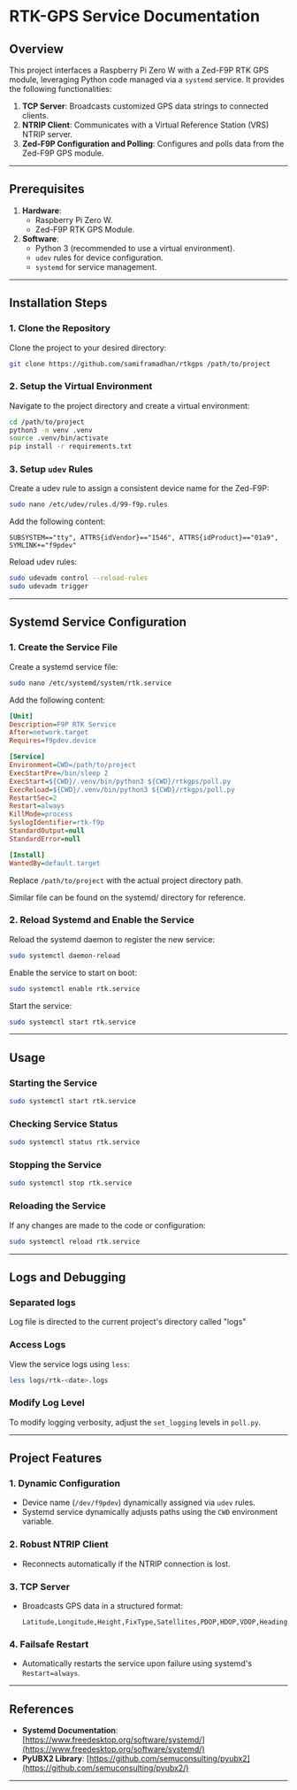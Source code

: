 # **RTK-GPS Service Documentation**

## **Overview**
This project interfaces a Raspberry Pi Zero W with a Zed-F9P RTK GPS module, leveraging Python code managed via a `systemd` service. It provides the following functionalities:
1. **TCP Server**: Broadcasts customized GPS data strings to connected clients.
2. **NTRIP Client**: Communicates with a Virtual Reference Station (VRS) NTRIP server.
3. **Zed-F9P Configuration and Polling**: Configures and polls data from the Zed-F9P GPS module.

---

## **Prerequisites**
1. **Hardware**:
   - Raspberry Pi Zero W.
   - Zed-F9P RTK GPS Module.
2. **Software**:
   - Python 3 (recommended to use a virtual environment).
   - `udev` rules for device configuration.
   - `systemd` for service management.

---

## **Installation Steps**
### 1. **Clone the Repository**
Clone the project to your desired directory:
```bash
git clone https://github.com/samiframadhan/rtkgps /path/to/project
```

### 2. **Setup the Virtual Environment**
Navigate to the project directory and create a virtual environment:
```bash
cd /path/to/project
python3 -m venv .venv
source .venv/bin/activate
pip install -r requirements.txt
```

### 3. **Setup `udev` Rules**
Create a udev rule to assign a consistent device name for the Zed-F9P:
```bash
sudo nano /etc/udev/rules.d/99-f9p.rules
```
Add the following content:
```
SUBSYSTEM=="tty", ATTRS{idVendor}=="1546", ATTRS{idProduct}=="01a9", SYMLINK+="f9pdev"
```
Reload udev rules:
```bash
sudo udevadm control --reload-rules
sudo udevadm trigger
```

---

## **Systemd Service Configuration**

### 1. **Create the Service File**
Create a systemd service file:
```bash
sudo nano /etc/systemd/system/rtk.service
```

Add the following content:
```ini
[Unit]
Description=F9P RTK Service
After=network.target
Requires=f9pdev.device

[Service]
Environment=CWD=/path/to/project
ExecStartPre=/bin/sleep 2
ExecStart=${CWD}/.venv/bin/python3 ${CWD}/rtkgps/poll.py
ExecReload=${CWD}/.venv/bin/python3 ${CWD}/rtkgps/poll.py
RestartSec=2
Restart=always
KillMode=process
SyslogIdentifier=rtk-f9p
StandardOutput=null
StandardError=null

[Install]
WantedBy=default.target
```

Replace `/path/to/project` with the actual project directory path.

Similar file can be found on the systemd/ directory for reference.

### 2. **Reload Systemd and Enable the Service**
Reload the systemd daemon to register the new service:
```bash
sudo systemctl daemon-reload
```
Enable the service to start on boot:
```bash
sudo systemctl enable rtk.service
```

Start the service:
```bash
sudo systemctl start rtk.service
```

---

## **Usage**

### **Starting the Service**
```bash
sudo systemctl start rtk.service
```

### **Checking Service Status**
```bash
sudo systemctl status rtk.service
```

### **Stopping the Service**
```bash
sudo systemctl stop rtk.service
```

### **Reloading the Service**
If any changes are made to the code or configuration:
```bash
sudo systemctl reload rtk.service
```

---

## **Logs and Debugging**
### Separated logs
Log file is directed to the current project's directory called "logs"

### Access Logs
View the service logs using `less`:
```bash
less logs/rtk-<date>.logs
```

### Modify Log Level
To modify logging verbosity, adjust the `set_logging` levels in `poll.py`.

---

## **Project Features**

### 1. **Dynamic Configuration**
- Device name (`/dev/f9pdev`) dynamically assigned via `udev` rules.
- Systemd service dynamically adjusts paths using the `CWD` environment variable.

### 2. **Robust NTRIP Client**
- Reconnects automatically if the NTRIP connection is lost.

### 3. **TCP Server**
- Broadcasts GPS data in a structured format:
  ```
  Latitude,Longitude,Height,FixType,Satellites,PDOP,HDOP,VDOP,Heading,Speed,NTRIPStatus
  ```

### 4. **Failsafe Restart**
- Automatically restarts the service upon failure using systemd's `Restart=always`.

---

## **References**
- **Systemd Documentation**: [https://www.freedesktop.org/software/systemd/](https://www.freedesktop.org/software/systemd/)
- **PyUBX2 Library**: [https://github.com/semuconsulting/pyubx2](https://github.com/semuconsulting/pyubx2/)

---